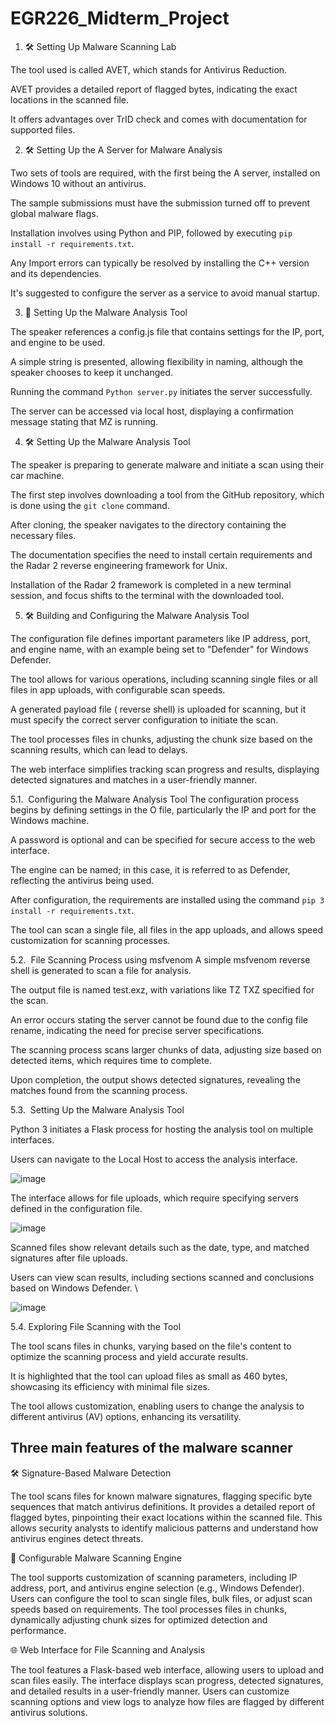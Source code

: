 # EGR226_Midterm_Project

1. 🛠️ Setting Up Malware Scanning Lab

The tool used is called AVET, which stands for Antivirus Reduction. 

AVET provides a detailed report of flagged bytes, indicating the exact locations in the scanned file. 

It offers advantages over TrID check and comes with documentation for supported files. 



2. 🛠️ Setting Up the A Server for Malware Analysis

Two sets of tools are required, with the first being the A server, installed on Windows 10 without an antivirus. 

The sample submissions must have the submission turned off to prevent global malware flags. 

Installation involves using Python and PIP, followed by executing `pip install -r requirements.txt`. 

Any Import errors can typically be resolved by installing the C++ version and its dependencies. 

It's suggested to configure the server as a service to avoid manual startup. 



3. 🚀 Setting Up the Malware Analysis Tool

The speaker references a config.js file that contains settings for the IP, port, and engine to be used. 

A simple string is presented, allowing flexibility in naming, although the speaker chooses to keep it unchanged. 

Running the command `Python server.py` initiates the server successfully. 

The server can be accessed via local host, displaying a confirmation message stating that MZ is running. 



4. 🛠️ Setting Up the Malware Analysis Tool

The speaker is preparing to generate malware and initiate a scan using their car machine. 

The first step involves downloading a tool from the GitHub repository, which is done using the `git clone` command. 

After cloning, the speaker navigates to the directory containing the necessary files. 

The documentation specifies the need to install certain requirements and the Radar 2 reverse engineering framework for Unix. 

Installation of the Radar 2 framework is completed in a new terminal session, and focus shifts to the terminal with the downloaded tool. 



5. 🛠️ Building and Configuring the Malware Analysis Tool

The configuration file defines important parameters like IP address, port, and engine name, with an example being set to "Defender" for Windows Defender. 

The tool allows for various operations, including scanning single files or all files in app uploads, with configurable scan speeds. 

A generated payload file ( reverse shell) is uploaded for scanning, but it must specify the correct server configuration to initiate the scan. 

The tool processes files in chunks, adjusting the chunk size based on the scanning results, which can lead to delays. 

The web interface simplifies tracking scan progress and results, displaying detected signatures and matches in a user-friendly manner. 

5.1. ️ Configuring the Malware Analysis Tool
The configuration process begins by defining settings in the O file, particularly the IP and port for the Windows machine. 

A password is optional and can be specified for secure access to the web interface. 

The engine can be named; in this case, it is referred to as Defender, reflecting the antivirus being used. 

After configuration, the requirements are installed using the command `pip 3 install -r requirements.txt`. 

The tool can scan a single file, all files in the app uploads, and allows speed customization for scanning processes. 

5.2. ️ File Scanning Process using msfvenom
A simple msfvenom reverse shell is generated to scan a file for analysis. 

The output file is named test.exz, with variations like TZ TXZ specified for the scan. 

An error occurs stating the server cannot be found due to the config file rename, indicating the need for precise server specifications. 

The scanning process scans larger chunks of data, adjusting size based on detected items, which requires time to complete. 

Upon completion, the output shows detected signatures, revealing the matches found from the scanning process. 

5.3. ️ Setting Up the Malware Analysis Tool

Python 3 initiates a Flask process for hosting the analysis tool on multiple interfaces. 

Users can navigate to the Local Host to access the analysis interface. 

![image](https://github.com/user-attachments/assets/430c8448-7415-4be9-9392-ea94523d8665)

The interface allows for file uploads, which require specifying servers defined in the configuration file. 

![image](https://github.com/user-attachments/assets/6e0f0453-b290-4e58-b7d4-830a1670a844)

Scanned files show relevant details such as the date, type, and matched signatures after file uploads. 

Users can view scan results, including sections scanned and conclusions based on Windows Defender. \

![image](https://github.com/user-attachments/assets/6ae54397-6c1f-4eba-aa5b-3a0d45294439)

5.4. Exploring File Scanning with the Tool

The tool scans files in chunks, varying based on the file's content to optimize the scanning process and yield accurate results. 

It is highlighted that the tool can upload files as small as 460 bytes, showcasing its efficiency with minimal file sizes. 

The tool allows customization, enabling users to change the analysis to different antivirus (AV) options, enhancing its versatility. 


## Three main features of the malware scanner

🛠️ Signature-Based Malware Detection

The tool scans files for known malware signatures, flagging specific byte sequences that match antivirus definitions.
It provides a detailed report of flagged bytes, pinpointing their exact locations within the scanned file.
This allows security analysts to identify malicious patterns and understand how antivirus engines detect threats.

🚀 Configurable Malware Scanning Engine

The tool supports customization of scanning parameters, including IP address, port, and antivirus engine selection (e.g., Windows Defender).
Users can configure the tool to scan single files, bulk files, or adjust scan speeds based on requirements.
The tool processes files in chunks, dynamically adjusting chunk sizes for optimized detection and performance.

🌐 Web Interface for File Scanning and Analysis

The tool features a Flask-based web interface, allowing users to upload and scan files easily.
The interface displays scan progress, detected signatures, and detailed results in a user-friendly manner.
Users can customize scanning options and view logs to analyze how files are flagged by different antivirus solutions.
